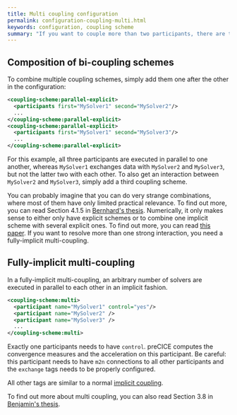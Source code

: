 ```yaml
---
title: Multi coupling configuration
permalink: configuration-coupling-multi.html
keywords: configuration, coupling scheme
summary: "If you want to couple more than two participants, there are two options: You can combine multiple normal coupling schemes (composition) or you can use a fully-implicit multi-coupling scheme. On this page, we explain both options."
---
```


## Composition of bi-coupling schemes 

To combine multiple coupling schemes, simply add them one after the other in the configuration:
```xml
<coupling-scheme:parallel-explicit>
  <participants first="MySolver1" second="MySolver2"/>
  ...
</coupling-scheme:parallel-explicit>
<coupling-scheme:parallel-explicit>
  <participants first="MySolver1" second="MySolver3"/>
  ...
</coupling-scheme:parallel-explicit>
```
For this example, all three participants are executed in parallel to one another, whereas `MySolver1` exchanges data with `MySolver2` and `MySolver3`, but not the latter two with each other. To also get an interaction between `MySolver2` and `MySolver3`, simply add a third coupling scheme. 

You can probably imagine that you can do very strange combinations, where most of them have only limited practical relevance. To find out more, you can read Section 4.1.5 in [Bernhard's thesis](https://www5.in.tum.de/pub/Gatzhammer2014_preCICE.pdf). Numerically, it only makes sense to either only have explicit schemes or to combine one implicit scheme with several explicit ones. To find out more, you can read [this paper](https://link.springer.com/article/10.1007%2Fs00466-014-1113-2). If you want to resolve more than one strong interaction, you need a fully-implicit multi-coupling. 

## Fully-implicit multi-coupling

In a fully-implicit multi-coupling, an arbitrary number of solvers are executed in parallel to each other in an implicit fashion.
```xml
<coupling-scheme:multi>
  <participant name="MySolver1" control="yes"/>
  <participant name="MySolver2" />
  <participant name="MySolver3" />
  ...
</coupling-scheme:multi>
```
Exactly one participants needs to have `control`. preCICE computes the convergence measures and the acceleration on this participant. Be careful: this participant needs to have `m2n` connections to all other participants and the `exchange` tags needs to be properly configured.

All other tags are similar to a normal [implicit coupling](configuration-coupling.html#implicit-coupling-schemes).

To find out more about multi coupling, you can also read Section 3.8 in [Benjamin's thesis](https://mediatum.ub.tum.de/doc/1320661/document.pdf). 
